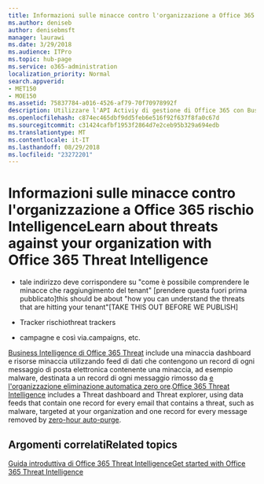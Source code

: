 ```yaml
---
title: Informazioni sulle minacce contro l'organizzazione a Office 365 rischio Intelligence
ms.author: deniseb
author: denisebmsft
manager: laurawi
ms.date: 3/29/2018
ms.audience: ITPro
ms.topic: hub-page
ms.service: o365-administration
localization_priority: Normal
search.appverid:
- MET150
- MOE150
ms.assetid: 75837784-a016-4526-af79-70f70978992f
description: Utilizzare l'API Activiy di gestione di Office 365 con Business Intelligence di rischio.
ms.openlocfilehash: c874ec465dbf9dd5feb6e516f92f637f8fa0c67d
ms.sourcegitcommit: c31424cafbf1953f2864d7e2ceb95b329a694edb
ms.translationtype: MT
ms.contentlocale: it-IT
ms.lasthandoff: 08/29/2018
ms.locfileid: "23272201"
---
```

# <a name="learn-about-threats-against-your-organization-with-office-365-threat-intelligence"></a><span data-ttu-id="51a89-103">Informazioni sulle minacce contro l'organizzazione a Office 365 rischio Intelligence</span><span class="sxs-lookup"><span data-stu-id="51a89-103">Learn about threats against your organization with Office 365 Threat Intelligence</span></span>

- <span data-ttu-id="51a89-104">tale indirizzo deve corrispondere su "come è possibile comprendere le minacce che raggiungimento del tenant" [prendere questa fuori prima pubblicato]</span><span class="sxs-lookup"><span data-stu-id="51a89-104">this should be about "how you can understand the threats that are hitting your tenant"[TAKE THIS OUT BEFORE WE PUBLISH]</span></span>
  
- <span data-ttu-id="51a89-105">Tracker rischio</span><span class="sxs-lookup"><span data-stu-id="51a89-105">threat trackers</span></span>
  
- <span data-ttu-id="51a89-106">campagne e così via.</span><span class="sxs-lookup"><span data-stu-id="51a89-106">campaigns, etc.</span></span>
  
<span data-ttu-id="51a89-107">[Business Intelligence di Office 365 Threat](office-365-ti.md) include una minaccia dashboard e risorse minaccia utilizzando feed di dati che contengono un record di ogni messaggio di posta elettronica contenente una minaccia, ad esempio malware, destinata a un record di ogni messaggio rimosso da [e l'organizzazione eliminazione automatica zero ore](zero-hour-auto-purge.md).</span><span class="sxs-lookup"><span data-stu-id="51a89-107">[Office 365 Threat Intelligence](office-365-ti.md) includes a Threat dashboard and Threat explorer, using data feeds that contain one record for every email that contains a threat, such as malware, targeted at your organization and one record for every message removed by [zero-hour auto-purge](zero-hour-auto-purge.md).</span></span>
  
## <a name="related-topics"></a><span data-ttu-id="51a89-108">Argomenti correlati</span><span class="sxs-lookup"><span data-stu-id="51a89-108">Related topics</span></span>

[<span data-ttu-id="51a89-109">Guida introduttiva di Office 365 Threat Intelligence</span><span class="sxs-lookup"><span data-stu-id="51a89-109">Get started with Office 365 Threat Intelligence</span></span>](get-started-with-ti.md)
  


